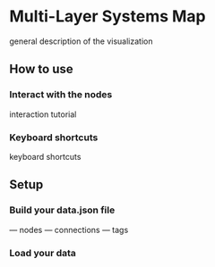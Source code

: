 # Multi-Layer Systems Map
general description of the visualization



## How to use

### Interact with the nodes
interaction tutorial

### Keyboard shortcuts

keyboard shortcuts


## Setup

### Build your data.json file

— nodes
— connections
— tags

### Load your data



